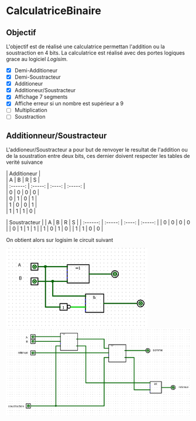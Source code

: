# CalculatriceBinaire

## Objectif

L'objectif est de réalisé une calculatrice permettan l'addition ou la soustraction en 4 bits. La calculatrice est réalisé avec des portes logiques grace au logiciel *Logisim*.

- [x] Demi-Additioneur
- [x] Demi-Soustracteur
- [x] Additioneur
- [x] Additioneur/Soustracteur
- [x] Affichage 7 segments
- [x] Affiche erreur si un nombre est supérieur a 9
- [ ] Multiplication
- [ ] Soustraction

## Additionneur/Soustracteur 

L'addioneur/Soustracteur a pour but de renvoyer le resultat de l'addition ou de la soustration entre deux bits, ces dernier doivent respecter les tables de verité suivance 

| Additioneur                           |     
| A        | B       | R      | S       |     
| :------: | :-----: | :----: | :-----: |     
| 0        | 0       | 0      | 0       |     
| 0        | 1       | 0      | 1       |     
| 1        | 0       | 0      | 1       |  
| 1        | 1       | 1      | 0       | 

| Soustracteur                          |
| A        | B       | R      | S       |
| :------: | :-----: | :----: | :-----: |
| 0        | 0       | 0      | 0       |
| 0        | 1       | 1      | 1       |
| 1        | 0       | 1      | 0       |
| 1        | 1       | 0      | 0       |

On obtient alors sur logisim le circuit suivant 

![alt text](https://github.com/mathiasbamas/CalculatriceBinaire/blob/main/demi-AS.png "Demi Additioneur Soustracteur")
![alt text](https://github.com/mathiasbamas/CalculatriceBinaire/blob/main/AS.png "Additioneur Soustracteur")



